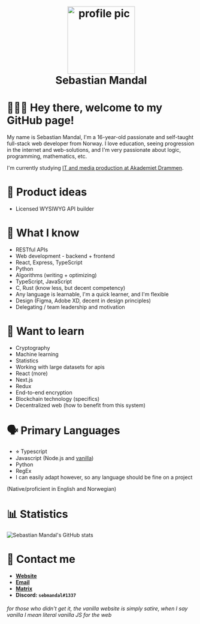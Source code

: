 <div align="center">
  <h1>
    <img height="180" alt="profile pic" src="https://cdn.discordapp.com/attachments/845438745939673088/867739877939085322/unknown.png"></img>
    <br />
    Sebastian Mandal
  </h1>
</div>

🙋🏻‍♂️ Hey there, welcome to my GitHub page!
========================================

My name is Sebastian Mandal, I'm a 16-year-old passionate and self-taught full-stack web developer from Norway. I love education, seeing progression in the internet and web-solutions, and I'm very passionate about logic, programming, mathematics, etc.

I'm currently studying [IT and media production at Akademiet Drammen](https://www.akademiet.no/vgs/utdanningsprogram/informasjonsteknologi-og-medieproduksjon/).

📖 Product ideas
=================

- Licensed WYSIWYG API builder

📖 What I know
================

- RESTful APIs
- Web development - backend + frontend
- React, Express, TypeScript
- Python
- Algorithms (writing + optimizing)
- TypeScript, JavaScript
- C, Rust (know less, but decent competency)
- Any language is learnable, I'm a quick learner, and I'm flexible
- Design (Figma, Adobe XD, decent in design principles)
- Delegating / team leadership and motivation

📖 Want to learn
================

- Cryptography
- Machine learning
- Statistics
- Working with large datasets for apis
- React (more)
- Next.js
- Redux
- End-to-end encryption
- Blockchain technology (specifics)
- Decentralized web (how to benefit from this system)

🗣 Primary Languages
====================

* ⭐︎ Typescript
* Javascript (Node.js and [vanilla](http://vanilla-js.com/))
* Python
* RegEx
* I can easily adapt however, so any language should be fine on a project

(Native/proficient in English and Norwegian)

📊 Statistics
=============

![Sebastian Mandal's GitHub stats](https://github-readme-stats.vercel.app/api?username=sebmandal&count_private=true&show_icons=true&theme=tokyonight)

📇 Contact me
=============

* **[Website](https://sebmandal.com)**
* **[Email](mailto:sebastian.mandal@icloud.com)**
* **[Matrix](https://matrix.to/#/@sebmandal:matrix.org)**
* **Discord: `sebmandal#1337`**

###### for those who didn't get it, the vanilla website is simply satire, when I say vanilla I mean literal vanilla JS for the web
